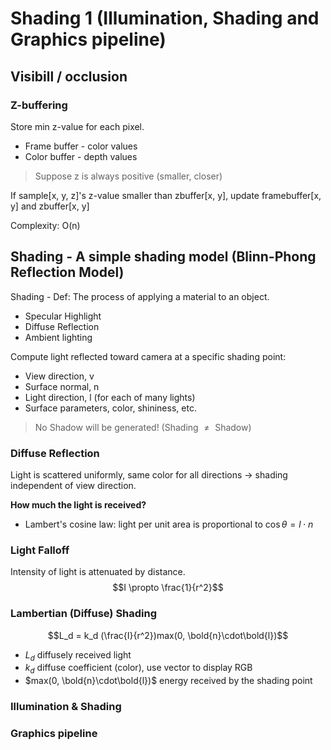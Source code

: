 # Shading 1 (Illumination, Shading and Graphics pipeline)
## Visibill / occlusion

### Z-buffering
Store min z-value for each pixel.
* Frame buffer - color values
* Color buffer - depth values
> Suppose z is always positive (smaller, closer)

If sample[x, y, z]'s z-value smaller than zbuffer[x, y], update framebuffer[x, y] and zbuffer[x, y]

Complexity: O(n)



## Shading - A simple shading model (Blinn-Phong Reflection Model)
Shading - Def: The process of applying a material to an object.

* Specular Highlight
* Diffuse Reflection
* Ambient lighting

Compute light reflected toward camera at a specific shading point:
* View direction, v
* Surface normal, n
* Light direction, l (for each of many lights)
* Surface parameters, color, shininess, etc.
> No Shadow will be generated! (Shading $\not ={}$ Shadow)

### Diffuse Reflection
Light is scattered uniformly, same color for all directions -> shading independent of view direction.

**How much the light is received?**
* Lambert's cosine law: light per unit area is proportional to $\cos \theta = l \cdot n$

### Light Falloff
Intensity of light is attenuated by distance.
$$I \propto \frac{1}{r^2}$$

### Lambertian (Diffuse) Shading
$$L_d = k_d (\frac{I}{r^2})max(0, \bold{n}\cdot\bold{l})$$
* $L_d$ diffusely received light
* $k_d$ diffuse coefficient (color), use vector to display RGB
* $max(0, \bold{n}\cdot\bold{l})$  energy received by the shading point
### Illumination & Shading
### Graphics pipeline